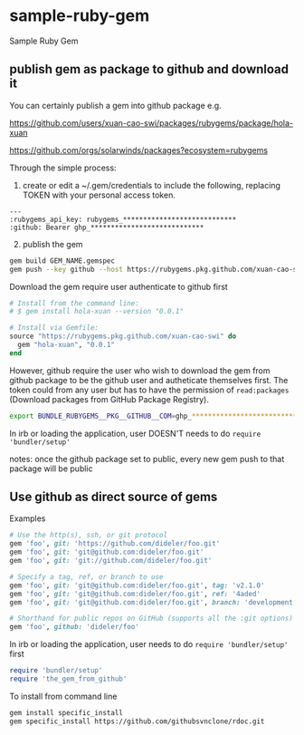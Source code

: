 # sample-ruby-gem
Sample Ruby Gem


## publish gem as package to github and download it

You can certainly publish a gem into github package e.g.

https://github.com/users/xuan-cao-swi/packages/rubygems/package/hola-xuan

https://github.com/orgs/solarwinds/packages?ecosystem=rubygems

Through the simple process:

1. create or edit a ~/.gem/credentials to include the following, replacing TOKEN with your personal access token.
```
---
:rubygems_api_key: rubygems_****************************
:github: Bearer ghp_****************************
```

2. publish the gem
```sh
gem build GEM_NAME.gemspec
gem push --key github --host https://rubygems.pkg.github.com/xuan-cao-swi GEM_NAME-0.0.1.gem  # assume push to xuan-cao-swi
```

Download the gem require user authenticate to github first

```ruby
# Install from the command line:
# $ gem install hola-xuan --version "0.0.1"

# Install via Gemfile:
source "https://rubygems.pkg.github.com/xuan-cao-swi" do
  gem "hola-xuan", "0.0.1"
end
```

However, github require the user who wish to download the gem from github package to be the github user and autheticate themselves first. The token could from any user but has to have the permission of `read:packages` (Download packages from GitHub Package Registry).

```sh
export BUNDLE_RUBYGEMS__PKG__GITHUB__COM=ghp_**************************** # this token could be any valid github user token
```

In irb or loading the application, user DOESN'T needs to do `require 'bundler/setup'`

notes: once the github package set to public, every new gem push to that package will be public

## Use github as direct source of gems

Examples
```ruby
# Use the http(s), ssh, or git protocol
gem 'foo', git: 'https://github.com/dideler/foo.git'
gem 'foo', git: 'git@github.com:dideler/foo.git'
gem 'foo', git: 'git://github.com/dideler/foo.git'

# Specify a tag, ref, or branch to use
gem 'foo', git: 'git@github.com:dideler/foo.git', tag: 'v2.1.0'
gem 'foo', git: 'git@github.com:dideler/foo.git', ref: '4aded'
gem 'foo', git: 'git@github.com:dideler/foo.git', branch: 'development'

# Shorthand for public repos on GitHub (supports all the :git options)
gem 'foo', github: 'dideler/foo'
```

In irb or loading the application, user needs to do `require 'bundler/setup'` first
```ruby
require 'bundler/setup'
require 'the_gem_from_github'
```

To install from command line

```sh
gem install specific_install
gem specific_install https://github.com/githubsvnclone/rdoc.git 
```






